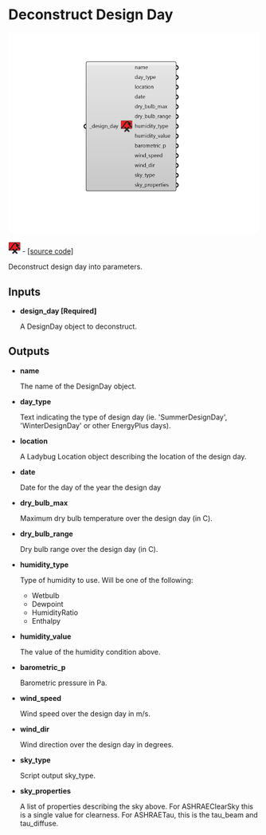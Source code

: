 # Deconstruct Design Day

![](../../.gitbook/assets/Deconstruct_Design_Day.png)

![](../../.gitbook/assets/Deconstruct_Design_Day%20%281%29.png) - [\[source code\]](https://github.com/ladybug-tools/ladybug-grasshopper/blob/master/ladybug_grasshopper/src//LB%20Deconstruct%20Design%20Day.py)

Deconstruct design day into parameters.

## Inputs

* **design\_day \[Required\]**

  A DesignDay object to deconstruct. 

## Outputs

* **name**

  The name of the DesignDay object. 

* **day\_type**

  Text indicating the type of design day \(ie. 'SummerDesignDay', 'WinterDesignDay' or other EnergyPlus days\). 

* **location**

  A Ladybug Location object describing the location of the design day. 

* **date**

  Date for the day of the year the design day 

* **dry\_bulb\_max**

  Maximum dry bulb temperature over the design day \(in C\). 

* **dry\_bulb\_range**

  Dry bulb range over the design day \(in C\). 

* **humidity\_type**

  Type of humidity to use. Will be one of the following:

  * Wetbulb
  * Dewpoint
  * HumidityRatio
  * Enthalpy

* **humidity\_value**

  The value of the humidity condition above. 

* **barometric\_p**

  Barometric pressure in Pa. 

* **wind\_speed**

  Wind speed over the design day in m/s. 

* **wind\_dir**

  Wind direction over the design day in degrees. 

* **sky\_type**

  Script output sky\_type. 

* **sky\_properties**

  A list of properties describing the sky above. For ASHRAEClearSky this is a single value for clearness. For ASHRAETau, this is the tau\_beam and tau\_diffuse. 


